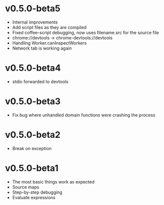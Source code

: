 
# v0.5.0-beta5
* Internal improvements
* Add script files as they are compiled
* Fixed coffee-script debugging, now uses filename.src for the source file
* chrome://devtools -> chrome-devtools://devtools
* Handling Worker.canInspectWorkers
* Network tab is working again

# v0.5.0-beta4
* stdio forwarded to devtools

# v0.5.0-beta3
* Fix bug where unhandled domain functions were crashing the process

# v0.5.0-beta2
* Break on exception

# v0.5.0-beta1
* The most basic things work as expected
* Source maps
* Step-by-step debugging
* Evaluate expressions
